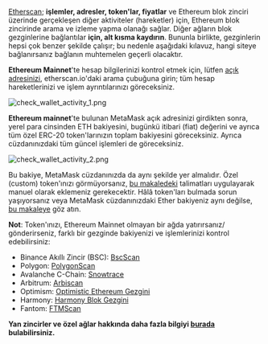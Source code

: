 [Etherscan](https://etherscan.io/); **işlemler, adresler, token'lar, fiyatlar** ve Ethereum blok zinciri üzerinde gerçekleşen diğer aktiviteler (hareketler) için, Ethereum blok zincirinde arama ve izleme yapma olanağı sağlar. Diğer ağların blok gezginlerine bağlantılar **için, alt kısma kaydırın**. Bununla birlikte, gezginlerin hepsi çok benzer şekilde çalışır; bu nedenle aşağıdaki kılavuz, hangi siteye bağlanırsanız bağlanın muhtemelen geçerli olacaktır.


**Ethereum Mainnet**'te hesap bilgilerinizi kontrol etmek için, lütfen [açık adresinizi](https://support.metamask.io/hc/en-us/articles/360015488791), etherscan.io'daki arama çubuğuna girin; tüm hesap hareketlerinizi ve işlem ayrıntılarınızı göreceksiniz.


![check_wallet_activity_1.png](https://support.metamask.io/hc/article_attachments/12770187074331)


  
**Ethereum mainnet**'te bulunan MetaMask açık adresinizi girdikten sonra, yerel para cinsinden ETH bakiyesini, bugünkü itibari (fiat) değerini ve ayrıca tüm özel ERC-20 token'larınızın toplam bakiyesini göreceksiniz. Ayrıca cüzdanınızdaki tüm güncel işlemleri de göreceksiniz.   
  
![check_wallet_activity_2.png](https://support.metamask.io/hc/article_attachments/12770187040283)  
  



Bu bakiye, MetaMask cüzdanınızda da aynı şekilde yer almalıdır. Özel (custom) token'ınızı görmüyorsanız, [bu makaledeki](https://support.metamask.io/hc/en-us/articles/360015489031-How-to-View-See-Your-Tokens-and-Custom-Tokens-in-Metamask) talimatları uygulayarak manuel olarak eklemeniz gerekecektir. Hâlâ token'ları bulmada sorun yaşıyorsanız veya MetaMask cüzdanınızdaki Ether bakiyeniz aynı değilse, [bu makaleye](https://support.metamask.io/hc/en-us/articles/360028059272-What-to-do-when-your-balance-of-ETH-and-or-ERC20-tokens-is-incorrect-inaccurate) göz atın.


**Not**: Token'ınızı, Ethereum Mainnet olmayan bir ağda yatırırsanız/ gönderirseniz, farklı bir gezginde bakiyenizi ve işlemlerinizi kontrol edebilirsiniz:


* Binance Akıllı Zincir (BSC): [BscScan](https://bscscan.com/)
* Polygon: [PolygonScan](https://polygonscan.com/)
* Avalanche C-Chain: [Snowtrace](https://snowtrace.io/)
* Arbitrum: [Arbiscan](https://arbiscan.io/)
* Optimism: [Optimistic Ethereum Gezgini](https://optimistic.etherscan.io/)
* Harmony: [Harmony Blok Gezgini](https://explorer.harmony.one/)
* Fantom: [FTMScan](https://ftmscan.com/)


**Yan zincirler ve özel ağlar hakkında daha fazla bilgiyi [burada](https://support.metamask.io/hc/en-us/articles/4404424659995) bulabilirsiniz.**

